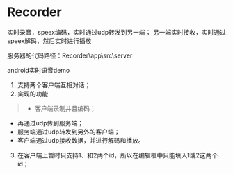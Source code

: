 # Recorder
实时录音，speex编码，实时通过udp转发到另一端； 另一端实时接收，实时通过speex解码，然后实时进行播放

服务器的代码路径：Recorder\app\src\server

<p></p>
android实时语音demo

1. 支持两个客户端互相对话；
2. 实现的功能

  > * 客户端录制并且编码；
* 再通过udp传到服务端；
* 服务端通过udp转发到另外的客户端；
* 客户端通过udp接收数据，并进行解码和播放。

3. 在客户端上暂时只支持1、和2两个id，所以在编辑框中只能填入1或2这两个id；
